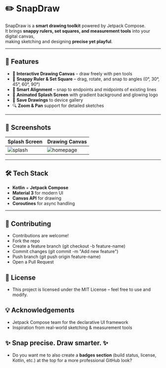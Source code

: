 # ✏️ SnapDraw

SnapDraw is a **smart drawing toolkit** powered by Jetpack Compose.  
It brings **snappy rulers, set squares, and measurement tools** into your digital canvas,  
making sketching and designing **precise yet playful**.

---

## 🚀 Features
- 🎨 **Interactive Drawing Canvas** – draw freely with pen tools  
- 📏 **Snappy Ruler & Set Square** – drag, rotate, and snap to angles (0°, 30°, 45°, 60°, 90°)  
- 📐 **Smart Alignment** – snap to endpoints and midpoints of existing lines  
- 🌈 **Animated Splash Screen** with gradient background and glowing logo  
- 💾 **Save Drawings** to device gallery  
- 🔍 **Zoom & Pan** support for detailed sketches  

---

## 📸 Screenshots

| Splash Screen | Drawing Canvas |
|---------------|----------------|
| ![splash](https://github.com/user-attachments/assets/578b750a-6df9-4ccd-a285-653796deaa3f) | ![homepage](https://github.com/user-attachments/assets/b23dc126-6a10-408c-9714-d7093c2c4012) |

---

## 🛠️ Tech Stack
- **Kotlin** + **Jetpack Compose**  
- **Material 3** for modern UI  
- **Canvas API** for drawing  
- **Coroutines** for async handling  

---

## 🤝 Contributing

- Contributions are welcome!
- Fork the repo
- Create a feature branch (git checkout -b feature-name)
- Commit changes (git commit -m "Add new feature")
- Push branch (git push origin feature-name)
- Open a Pull Request

## 📄 License

- This project is licensed under the MIT License – feel free to use and modify.

## 💡 Acknowledgements

- Jetpack Compose team for the declarative UI framework
- Inspiration from real-world sketching & measurement tools

## ✨ Snap precise. Draw smarter. ✨

- Do you want me to also create a **badges section** (build status, license, Kotlin, etc.) at the top for a more professional GitHub look?
